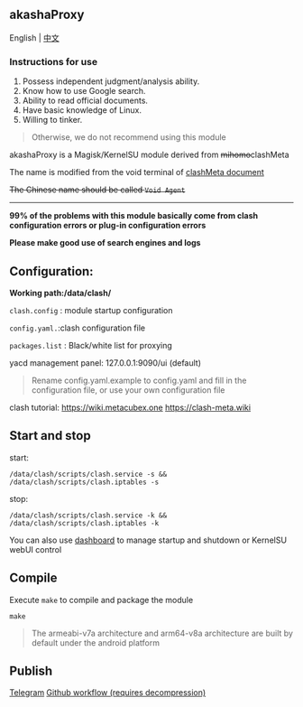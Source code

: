 ## akashaProxy

English | [中文](./readme_zh.md)


### Instructions for use

1. Possess independent judgment/analysis ability.
2. Know how to use Google search.
3. Ability to read official documents.
4. Have basic knowledge of Linux.
5. Willing to tinker.

>Otherwise, we do not recommend using this module

akashaProxy is a Magisk/KernelSU module derived from ~~mihomo~~clashMeta

The name is modified from the void terminal of [clashMeta document](https://wiki.metacubex.one)

~~The Chinese name should be called `Void Agent`~~

---

**99% of the problems with this module basically come from clash configuration errors or plug-in configuration errors**

**Please make good use of search engines and logs**

## Configuration:

**Working path:/data/clash/**

`clash.config` : module startup configuration

`config.yaml.`:clash configuration file

`packages.list` : Black/white list for proxying

yacd management panel: 127.0.0.1:9090/ui (default)

>Rename config.yaml.example to config.yaml and fill in the configuration file, or use your own configuration file

clash tutorial:
https://wiki.metacubex.one
https://clash-meta.wiki

## Start and stop

start:
````
/data/clash/scripts/clash.service -s && /data/clash/scripts/clash.iptables -s
````

stop:
````
/data/clash/scripts/clash.service -k && /data/clash/scripts/clash.iptables -k
````

You can also use [dashboard](https://t.me/MagiskChangeKing) to manage startup and shutdown or KernelSU webUI control

## Compile

Execute `make` to compile and package the module
````
make
````
> The armeabi-v7a architecture and arm64-v8a architecture are built by default under the android platform

## Publish

[Telegram](https://t.me/akashaProxy)
[Github workflow (requires decompression)](https://github.com/ModuleList/akashaProxy/actions)
